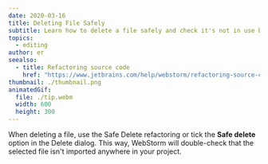 ```yaml
---
date: 2020-03-16
title: Deleting File Safely
subtitle: Learn how to delete a file safely and check it's not in use before doing so.
topics:
  - editing
author: er
seealso:
  - title: Refactoring source code
    href: "https://www.jetbrains.com/help/webstorm/refactoring-source-code.html#"
thumbnail: ./thumbnail.png
animatedGif:
  file: ./tip.webm
  width: 600
  height: 300
---
```


When deleting a file, use the Safe Delete refactoring or tick the **Safe delete** option in the Delete dialog. This way, WebStorm will double-check that the selected file isn't imported anywhere in your project.

